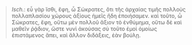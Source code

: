 

>  *Isch.*: εὖ γὰρ ἴσθι, ἔφη, ὦ Σώκρατες, ὅτι τῆς ἀρχαίας τιμῆς πολλοὺς πολλαπλασίου χώρους ἀξίους ἡμεῖς ἤδη ἐποιήσαμεν. καὶ τοῦτο, ὦ Σώκρατες, ἔφη, οὕτω μὲν πολλοῦ ἄξιον τὸ ἐνθύμημα, οὕτω δὲ καὶ μαθεῖν ῥᾴδιον, ὥστε νυνὶ ἀκούσας σὺ τοῦτο ἐμοὶ ὁμοίως ἐπιστάμενος ἄπει, καὶ ἄλλον διδάξεις, ἐὰν βούλῃ.